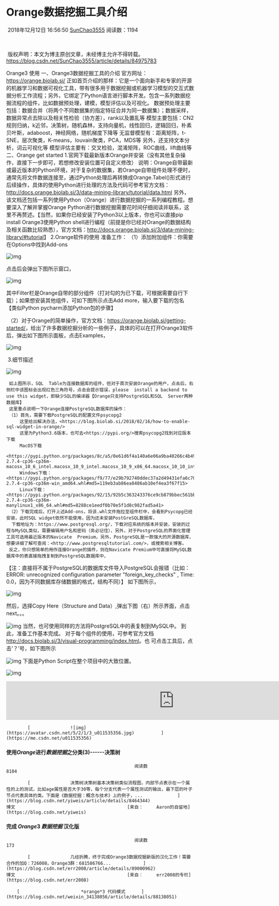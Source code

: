 



# Orange数据挖掘工具介绍

​                                                   2018年12月12日 16:56:50           [SunChao3555](https://me.csdn.net/SunChao3555)           阅读数：1194                                                                  

​                   

​                                                                         版权声明：本文为博主原创文章，未经博主允许不得转载。          https://blog.csdn.net/SunChao3555/article/details/84975783        

Orange3 使用
 一、Orange3数据挖掘工具的介绍
        官方网址：<https://orange.biolab.si/>
         正如首页介绍的那样：它是一个面向新手和专家的开源的机器学习和数据可视化工具，带有很多用于数据挖掘或机器学习模型的交互式数据分析工作流程；另外，它绑定了Python语言进行脚本开发。包含一系列数据挖掘流程的组件，比如数据预处理，建模，模型评估以及可视化。
        数据预处理主要包括：数据合并（将两个不同数据集的指定特征合并为同一数据集）；数据采样，数据异常点去除以及相关性检验（协方差），rank以及置乱等
        模型主要包括：CN2规则归纳，k近邻，决策树，随机森林，支持向量机，线性回归，逻辑回归，朴素贝叶斯，adaboost，神经网络，随机梯度下降等
         无监督模型有：距离矩阵，t-SNE，层次聚类，K-means，louvain聚类，PCA，MDS等
         另外，还支持文本分析，词云可视化等
         模型评估主要有：交叉检验，混淆矩阵，ROC曲线，lift曲线等
 二、Orange get started
     1.官网下载最新版本Orange并安装（没有其他复杂操作，直接下一步即可，若想修改安装位置可自定义修改）
         说明：Orange自带最新或最近版本的Python环境，对于复杂的数据集，若Orange自带组件处理不便时，通常先将文件数据连接至<Python   Script>，通过Python处理后再转换成Orange.Tabel()形式进行后续操作，具体的使用Python进行处理的方法及代码可参考官方文档：
<http://docs.orange.biolab.si/3/data-mining-library/tutorial/data.html>
        另外，该文档还包括一系列使用Python（Orange）进行数据挖掘的一系列编程教程。想要深入了解并掌握Orange  Python进行数据挖掘需要花时间仔细阅读并联系，这里不再赘述。【当然，如果你已经安装了Python3以上版本，你也可以直接pip  install Orange3使用Python shell进行编程（前提是你已经对Orange的数据结构及相关函数比较熟悉），官方文档：<http://docs.orange.biolab.si/3/data-mining-library/#tutorial>】
     2.Orange软件的使用
     准备工作：
     （1）添加附加组件：你需要在Options中找到Add-ons

![img](assets/20181212164544365.png)
     
   

点击后会弹出下图所示窗口，

![img](assets/20181212164608498.png)

其中Filter栏是Orange自带的部分组件（打对勾的为已下载，可根据需要自行下载）；如果想安装其他组件，可如下图所示点击Add more，输入要下载的包名【类似Python pycharm添加Python包的步骤】

​    （2）对于Orange的简单操作，官方文档：<https://orange.biolab.si/getting-started/>，给出了许多数据挖掘分析的一些例子，具体的可以在打开Orange3软件后，弹出如下图所示面板，点击Examples，

![img](https://img-blog.csdnimg.cn/2018121216475181.png?x-oss-process=image/watermark,type_ZmFuZ3poZW5naGVpdGk,shadow_10,text_aHR0cHM6Ly9ibG9nLmNzZG4ubmV0L1N1bkNoYW8zNTU1,size_16,color_FFFFFF,t_70)

​    3.细节描述

![img](assets/20181212164829403.png)
    
     如上图所示，SQL  Table为连接数据库的组件，但对于首次安装Orange的用户，点击后，右侧栏中该图标会出现红色三角符号，点击会提示错误，please  install a backend to use this widget，即缺少SQL的编译器【Orange只支持PostgreSQL和SQL  Server两种数据库】
     这里重点说明一下Orange连接PostgreSQL数据库的操作：
     （1）首先，需要下载PostgreSQL的配置文件psycopg2
         这里给出解决办法，<https://blog.biolab.si/2018/02/16/how-to-enable-sql-widget-in-orange/>
         这里为Python3.6版本，也可去<https://pypi.org/>搜索psycopg2找到对应版本下载
         MacOS下载
         <https://pypi.python.org/packages/8c/a5/0e61d6f4a140a6e06a9ba40266c4b49123d834f1f97fe9a5ae0b6e45112b/psycopg2-2.7.4-cp36-cp36m-macosx_10_6_intel.macosx_10_9_intel.macosx_10_9_x86_64.macosx_10_10_intel.macosx_10_10_x86_64.whl#md5=1f2b2137c65dc50c16b341774cd822eb>
         Windows下载：<https://pypi.python.org/packages/f9/77/e29b792740ddec37a2d49431efa6c707cf3869c0cc7f28c7411bb6e96d91/psycopg2-2.7.4-cp36-cp36m-win_amd64.whl#md5=119eb3ab86ea8486ab10ef4ea3f67f15>
         Linux下载：<https://pypi.python.org/packages/92/15/92b5c363243376ce9cb879bbec561bba196694eb663a6937b4cb967e230e/psycopg2-2.7.4-cp36-cp36m-manylinux1_x86_64.whl#md5=8288ce1eedf0b70e5f1d8c982fad5a41>
     （2）下载完成后，打开上述Add-ons，将该.whl文件拖拉至组件栏中，会看到Psycopg已经安装，此时SQL widget依然不能使用，因为还未安装PostGreSQL数据库，
      下载地址为：https://www.postgresql.org/，下载对应系统的版本并安装，安装的过程与MySQL类似，需要编辑用户名和密码（务必记住），另外，对于PostgreSQL的界面化管理工具可选用最近版本的Navicate  Premium，另外，PostgreSQL是一款强大的开源数据库，想要详细了解可查阅：<http://www.postgresqltutorial.com/>，或搜索相关博客。
     反之，你只想简单的用作连接Orange的插件，则在Navicate Premium中可直接将MySQL数据库中的表直接拖拽复制到PostgreSQL数据库中，
 【注：直接将不属于PostgreSQL的数据库文件导入PostgreSQL会报错（比如：ERROR: unrecognized  configuration parameter "foreign_key_checks" , Time:  0.0，因为不同数据库存储数据的格式，结构不同）】
 如下图所示，

![img](assets/20181212164918162.png)

 然后，选择Copy Here（Structure and Data）,弹出下图（右）所示界面，点击next。。。

![img](assets/20181212165029479.png)
 当然，也可使用同样的方法将PostgreSQL中的表复制到MySQL中。
 到此，准备工作基本完成。
 对于每个组件的使用，可参考官方文档<http://docs.biolab.si/3/visual-programming/index.html>。也
 可点击工具后，点击‘？’号，如下图所示

![img](https://img-blog.csdnimg.cn/20181212165046919.png?x-oss-process=image/watermark,type_ZmFuZ3poZW5naGVpdGk,shadow_10,text_aHR0cHM6Ly9ibG9nLmNzZG4ubmV0L1N1bkNoYW8zNTU1,size_16,color_FFFFFF,t_70)
 下面是Python Script在整个项目中的大致位置。

![img](https://img-blog.csdnimg.cn/201812121651014.png?x-oss-process=image/watermark,type_ZmFuZ3poZW5naGVpdGk,shadow_10,text_aHR0cHM6Ly9ibG9nLmNzZG4ubmV0L1N1bkNoYW8zNTU1,size_16,color_FFFFFF,t_70)



<iframe scrolling="no" src="https://pos.baidu.com/s?hei=104&amp;wid=900&amp;di=u3501897&amp;ltu=https%3A%2F%2Fblog.csdn.net%2Fsunchao3555%2Farticle%2Fdetails%2F84975783&amp;psi=2f524dc5df3baa61578bc73163474f58&amp;col=zh-CN&amp;ant=0&amp;cja=false&amp;cdo=-1&amp;dtm=HTML_POST&amp;ccd=24&amp;par=2560x999&amp;pcs=1354x901&amp;drs=1&amp;chi=1&amp;prot=2&amp;ps=5541x381&amp;dai=4&amp;tlm=1559966464&amp;cec=UTF-8&amp;cfv=0&amp;dc=3&amp;pis=-1x-1&amp;dis=0&amp;cpl=1&amp;pss=1354x12741&amp;ari=2&amp;cce=true&amp;cmi=2&amp;exps=111000,119008,110011&amp;ltr=https%3A%2F%2Fwww.baidu.com%2Flink%3Furl%3D8ON0GGD6zFSA1ncKtsA2MlUh8xKr8n8e3Oms6-cfab17MbpVkrOLnYSsEnxvmaYJp1e4QIFDrr2uud5ub4afYNYN4rMn3k5GeYnxnksilVK%26wd%3D%26eqid%3Dce6465080017195d000000045cfa49f3&amp;tcn=1559966465&amp;ti=Orange%E6%95%B0%E6%8D%AE%E6%8C%96%E6%8E%98%E5%B7%A5%E5%85%B7%E4%BB%8B%E7%BB%8D%20-%20SunChao3555%E7%9A%84%E5%8D%9A%E5%AE%A2%20-%20CSDN%E5%8D%9A%E5%AE%A2&amp;dri=0&amp;psr=2560x1080&amp;tpr=1559966464644" width="900" height="104" frameborder="0"></iframe>







 			[ 				![img](https://avatar.csdn.net/5/2/1/3_u011535356.jpg) 			](https://me.csdn.net/u011535356) 		

 			 			 			 		



 		

####  				使用*Orange*进行*数据挖掘*之分类(3)------决策树		

 				 				 					阅读数  					8104 				

 			[ 				决策树决策树基本决策树类似流程图，内部节点表示在一个属性的上的测试，比如age属性是否大于30等，每个分支代表一个属性测试的输出，最下层的叶子节点代表具体的类。下面是《数据挖掘：概念与技术》上的例子，... 			](https://blog.csdn.net/yiweis/article/details/8464344) 			 									博文 											[来自：	 Aaron的自留地](https://blog.csdn.net/yiweis) 												 		

####  				完成 *Orange*3 *数据挖掘* 汉化版		

 				 				 					阅读数  					173 				

 			[ 				几经折腾，终于完成Orange3数据挖掘新版的汉化工作！需要合作的加Q：726008，Orange3群：681586766... 			](https://blog.csdn.net/err2008/article/details/89000962) 			 									博文 											[来自：	 err2008的专栏](https://blog.csdn.net/err2008) 												 		

 		[ 		 				*orange*3 代码模式		](https://blog.csdn.net/weixin_34138056/article/details/88138051)